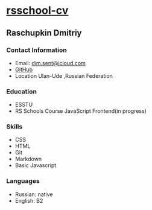 
# [rsschool-cv](https://github.com/dmRonin/rsschool-cv/edit/gh-pages/README.md)

## Raschupkin Dmitriy

### Contact Information 

- Email:
    dim.sent@icloud.com
- [GitHub](https://github.com/dmRonin)
- Location Ulan-Ude ,Russian Federation 

### Education 

- ESSTU 
- RS Schools Course JavaScript Frontend(in progress)

### Skills
 - CSS
 - HTML
 - Git
 - Markdown
 - Basic Javascript
 
 ### Languages 
 
 - Russian: native 
 - English: B2
